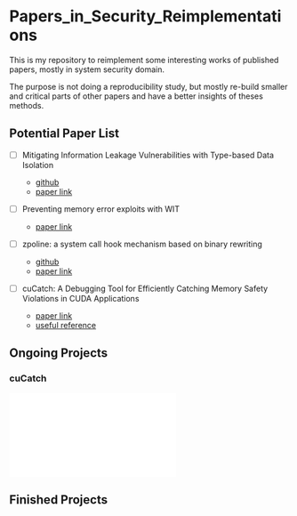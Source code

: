 # Papers_in_Security_Reimplementations

This is my repository to reimplement some interesting works of published papers, mostly in system
security domain.

The purpose is not doing a reproducibility study, but mostly re-build smaller and critical parts of
other papers and have a better insights of theses methods.


## Potential Paper List

- [ ] Mitigating Information Leakage Vulnerabilities with Type-based Data Isolation
  - [github](https://github.com/vusec/typeisolation)
  - [paper link](https://ieeexplore.ieee.org/stamp/stamp.jsp?tp=&arnumber=9833675)
  
- [ ] Preventing memory error exploits with WIT
  - [paper link](https://ieeexplore.ieee.org/stamp/stamp.jsp?tp=&arnumber=4531158)

- [ ] zpoline: a system call hook mechanism based on binary rewriting
  - [github](https://github.com/yasukata/zpoline)
  - [paper link](https://www.usenix.org/conference/atc23/presentation/yasukata)

- [ ] cuCatch: A Debugging Tool for Efficiently Catching Memory Safety Violations in CUDA 
Applications
  - [paper link](https://dl.acm.org/doi/abs/10.1145/3591225)
  - [useful reference](https://www.aussieai.com/research/cuda)

## Ongoing Projects

### cuCatch

![Instructions](./cuCatch/Readme.md)

## Finished Projects




